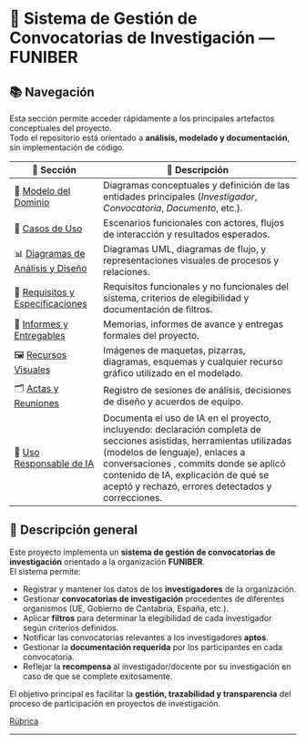 # 🧠 Sistema de Gestión de Convocatorias de Investigación — FUNIBER


## 📚 Navegación 

Esta sección permite acceder rápidamente a los principales artefactos conceptuales del proyecto.  
Todo el repositorio está orientado a **análisis, modelado y documentación**, sin implementación de código.

| 🔖 Sección | 📄 Descripción |
|------------|----------------|
| 🧠 [Modelo del Dominio](./documents/ModeloDelDominio/) | Diagramas conceptuales y definición de las entidades principales (*Investigador*, *Convocatoria*, *Documento*, etc.). |
| 🧩 [Casos de Uso](./documents/CasosDeUso/) | Escenarios funcionales con actores, flujos de interacción y resultados esperados. |
| 📊 [Diagramas de Análisis y Diseño](./documents/Diagramas/) | Diagramas UML, diagramas de flujo, y representaciones visuales de procesos y relaciones. |
| 📝 [Requisitos y Especificaciones](./documents/Especificaciones/) | Requisitos funcionales y no funcionales del sistema, criterios de elegibilidad y documentación de filtros. |
| 🧾 [Informes y Entregables](./documents/Informes/) | Memorias, informes de avance y entregas formales del proyecto. |
| 🖼️ [Recursos Visuales](./documents/RecursosVisuales/) | Imágenes de maquetas, pizarras, diagramas, esquemas y cualquier recurso gráfico utilizado en el modelado. |
| 🗂️ [Actas y Reuniones](./documents/Reuniones/) | Registro de sesiones de análisis, decisiones de diseño y acuerdos de equipo. |
| 🤖 [Uso Responsable de IA](./AI-uso.md) | Documenta el uso de IA en el proyecto, incluyendo: declaración completa de secciones asistidas, herramientas utilizadas (modelos de lenguaje), enlaces a conversaciones , commits donde se aplicó contenido de IA, explicación de qué se aceptó y rechazó, errores detectados y correcciones.




## 📘 Descripción general

Este proyecto implementa un **sistema de gestión de convocatorias de investigación** orientado a la organización **FUNIBER**.  
El sistema permite:

- Registrar y mantener los datos de los **investigadores** de la organización.  
- Gestionar **convocatorias de investigación** procedentes de diferentes organismos (UE, Gobierno de Cantabria, España, etc.).  
- Aplicar **filtros** para determinar la elegibilidad de cada investigador según criterios definidos.  
- Notificar las convocatorias relevantes a los investigadores **aptos**.  
- Gestionar la **documentación requerida** por los participantes en cada convocatoria.
- Reflejar la **recompensa** al investigador/docente por su investigación en caso de que se complete exitosamente.

El objetivo principal es facilitar la **gestión, trazabilidad y transparencia** del proceso de participación en proyectos de investigación.


[Rúbrica](https://github.com/mmasias/25-26-IdSw1-SdR/blob/main/documents/l'Rubrica.md)

---



